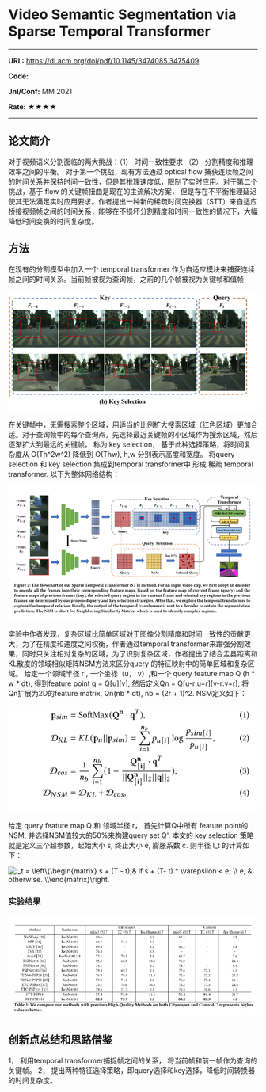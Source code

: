 # Video Semantic Segmentation via Sparse Temporal Transformer

---

**URL:** https://dl.acm.org/doi/pdf/10.1145/3474085.3475409

**Code:** 

**Jnl/Conf:** MM 2021

**Rate:** ★★★★

---

## 论文简介
  对于视频语义分割面临的两大挑战：（1） 时间一致性要求 （2） 分割精度和推理效率之间的平衡。 对于第一个挑战，现有方法通过 optical flow 捕获连续帧之间的时间关系并保持时间一致性，但是其推理速度低，限制了实时应用。对于第二个挑战，基于 flow 的关键帧扭曲是现在的主流解决方案， 但是存在不平衡推理延迟使其无法满足实时应用要求。作者提出一种新的稀疏时间变换器（STT）来自适应桥接视频帧之间的时间关系，能够在不损坏分割精度和时间一致性的情况下，大幅降低时间变换的时间复杂度。
   

## 方法
  在现有的分割模型中加入一个 temporal transformer 作为自适应模块来捕获连续帧之间的时间关系。当前帧被视为查询帧，之前的几个帧被视为关键帧和值帧
  
![1](../images/mnie/20211026.1.png)

在关键帧中，无需搜索整个区域，用适当的比例扩大搜索区域（红色区域）更加合适。对于查询帧中的每个查询点，先选择最近关键帧的小区域作为搜索区域，然后逐渐扩大到最远的关键帧， 称为 key selection， 基于此种选择策略，将时间复杂度从 O(Th^2w^2) 降低到 O(Thw), h,w 分别表示高度和宽度。
将query selection 和 key selection 集成到temporal transformer中 形成 稀疏 temporal transformer.
以下为整体网络结构：

![1](../images/mnie/20211026.2.png)

实验中作者发现，复杂区域比简单区域对于图像分割精度和时间一致性的贡献更大，为了在精度和速度之间权衡，作者通过temporal transformer来蹭强分割效果，同时只关注相对复杂的区域，为了识别复杂区域，作者提出了结合盂县距离和KL散度的领域相似矩阵NSM方法来区分query 的特征映射中的简单区域和复杂区域。
给定一个领域半径 r , 一个坐标（u， v）,和一个 query feature map Q (h * w * dt), 得到feature point   q = Q[u][v], 然后定义Qn = Q[u-r:u+r][v-r:v+r], 将Qn扩展为2D的feature matrix, Qn(nb * dt), nb = (2r + 1)^2. NSM定义如下： 

![1](../images/mnie/20211026.3.png)

给定 query feature map Q 和 领域半径 r， 首先计算Q中所有 feature point的 NSM, 并选择NSM值较大的50%来构建query set Q'.
本文的 key selection 策略就是定义三个超参数，起始大小 s, 终止大小 e, 膨胀系数 c. 则半径 l_t 的计算如下：

<img src="https://latex.codecogs.com/svg.image?l_t&space;=&space;\left\{\begin{matrix}&space;s&space;&plus;&space;(T&space;-&space;t),&&space;if&space;s&space;&plus;&space;(T-&space;t)&space;*&space;\varepsilon&space;<&space;e;&space;\\&space;e,&space;&&space;otherwise.&space;\\\end{matrix}\right." title="l_t = \left\{\begin{matrix} s + (T - t),& if s + (T- t) * \varepsilon < e; \\ e, & otherwise. \\\end{matrix}\right." />


### 实验结果
  ![1](../images/mnie/20211026.4.png)

## 创新点总结和思路借鉴

  1， 利用temporal transformer捕捉帧之间的关系， 将当前帧和前一帧作为查询的关键帧。
  2， 提出两种特征选择策略，即query选择和key选择，降低时间转换器的时间复杂度。
